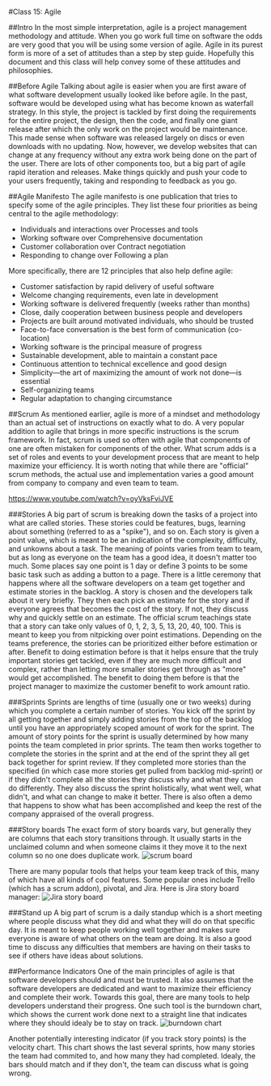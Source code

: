 #Class 15: Agile

##Intro
In the most simple interpretation, agile is a project management methodology and attitude. 
When you go work full time on software the odds are very good that you will be using some version of agile. 
Agile in its purest form is more of a set of attitudes than a step by step guide. 
Hopefully this document and this class will help convey some of these attitudes and philosophies. 

##Before Agile
Talking about agile is easier when you are first aware of what software development usually looked like before agile. 
In the past, software would be developed using what has become known as waterfall strategy. In this style, the project is tackled by first doing the requirements for the entire project, the design, then the code, and finally one giant release after which the only work on the project would be maintenance. This made sense when software was released largely on discs or even downloads with no updating. Now, however, we develop websites that can change at any frequency without any extra work being done on the part of the user. There are lots of other components too, but a big part of agile rapid iteration and releases. Make things quickly and push your code to your users frequently, taking and responding to feedback as you go. 

##Agile Manifesto
The agile manifesto is one publication that tries to specify some of the agile principles. 
They list these four priorities as being central to the agile methodology: 

- Individuals and interactions over Processes and tools
- Working software over Comprehensive documentation
- Customer collaboration over Contract negotiation
- Responding to change over Following a plan

More specifically, there are 12 principles that also help define agile: 

- Customer satisfaction by rapid delivery of useful software
- Welcome changing requirements, even late in development
- Working software is delivered frequently (weeks rather than months)
- Close, daily cooperation between business people and developers
- Projects are built around motivated individuals, who should be trusted
- Face-to-face conversation is the best form of communication (co-location)
- Working software is the principal measure of progress
- Sustainable development, able to maintain a constant pace
- Continuous attention to technical excellence and good design
- Simplicity—the art of maximizing the amount of work not done—is essential
- Self-organizing teams
- Regular adaptation to changing circumstance

##Scrum
As mentioned earlier, agile is more of a mindset and methodology than an actual set of instructions on exactly what to do. A very popular addition to agile that brings in more specific instructions is the scrum framework. In fact, scrum is used so often with agile that components of one are often mistaken for components of the other. What scrum adds is a set of roles and events to your development process that are meant to help maximize your efficiency. It is worth noting that while there are "official" scrum methods, the actual use and implementation varies a good amount from company to company and even team to team. 

https://www.youtube.com/watch?v=oyVksFviJVE

###Stories
A big part of scrum is breaking down the tasks of a project into what are called stories. 
These stories could be features, bugs, learning about something (referred to as a "spike"), and so on. 
Each story is given a point value, which is meant to be an indication of the complexity, difficulty, and unkowns about a task.
The meaning of points varies from team to team, but as long as everyone on the team has a good idea, it doesn't matter too much. 
Some places say one point is 1 day or define 3 points to be some basic task such as adding a button to a page.
There is a little ceremony that happens where all the software developers on a team get together and estimate stories in the backlog.
A story is chosen and the developers talk about it very briefly. 
They then each pick an estimate for the story and if everyone agrees that becomes the cost of the story. 
If not, they discuss why and quickly settle on an estimate.
The official scrum teachings state that a story can take only values of 0, 1, 2, 3, 5, 13, 20, 40, 100. 
This is meant to keep you from nitpicking over point estimations. 
Depending on the teams preference, the stories can be prioritized either before estimation or after. 
Benefit to doing estimation before is that it helps ensure that the truly important stories get tackled, even if they are much more difficult and complex, rather than letting more smaller stories get through as "more" would get accomplished. 
The benefit to doing them before is that the project manager to maximize the customer benefit to work amount ratio. 

###Sprints
Sprints are lengths of time (usually one or two weeks) during which you complete a certain number of stories. 
You kick off the sprint by all getting together and simply adding stories from the top of the backlog until you have an appropriately scoped amount of work for the sprint.
The amount of story points for the sprint is usually determined by how many points the team completed in prior sprints. 
The team then works together to complete the stories in the sprint and at the end of the sprint they all get back together for sprint review. 
If they completed more stories than the specified (in which case more stories get pulled from backlog mid-sprint) or if they didn't complete all the stories they discuss why and what they can do differently. 
They also discuss the sprint holistically, what went well, what didn't, and what can change to make it better. 
There is also often a demo that happens to show what has been accomplished and keep the rest of the company appraised of the overall progress.   

###Story boards 
The exact form of story boards vary, but generally they are columns that each story transitions through. It usually starts in the unclaimed column and when someone claims it they move it to the next column so no one does duplicate work. 
![scrum board](http://www.targetprocess.com/blog/wp-content/uploads/2009/06/storyboard-700880.gif)

There are many popular tools that helps your team keep track of this, many of which have all kinds of cool features. Some popular ones include Trello (which has a scrum addon), pivotal, and Jira. 
Here is Jira story board manager:
![Jira story board](http://atlassian.wpengine.netdna-cdn.com/wp-content/uploads/Connecting-JIRA-6.2-to-GitHub.png)

###Stand up
A big part of scrum is a daily standup which is a short meeting where people discuss what they did and what they will do on that specific day. 
It is meant to keep people working well together and makes sure everyone is aware of what others on the team are doing. 
It is also a good time to discuss any difficulties that members are having on their tasks to see if others have ideas about solutions. 

##Performance Indicators
One of the main principles of agile is that software developers should and must be trusted. It also assumes that the software developers are dedicated and want to maximize their efficiency and complete their work. Towards this goal, there are many tools to help developers understand their progress. 
One such tool is the burndown chart, which shows the current work done next to a straight line that indicates where they should idealy be to stay on track. 
![burndown chart](http://joel.inpointform.net/wp-content/uploads/2010/11/burndown132.png)

Another potentially interesting indicator (if you track story points) is the velocity chart. This chart shows the last several sprints, how many stories the team had commited to, and how many they had completed. Idealy, the bars should match and if they don't, the team can discuss what is going wrong. 


